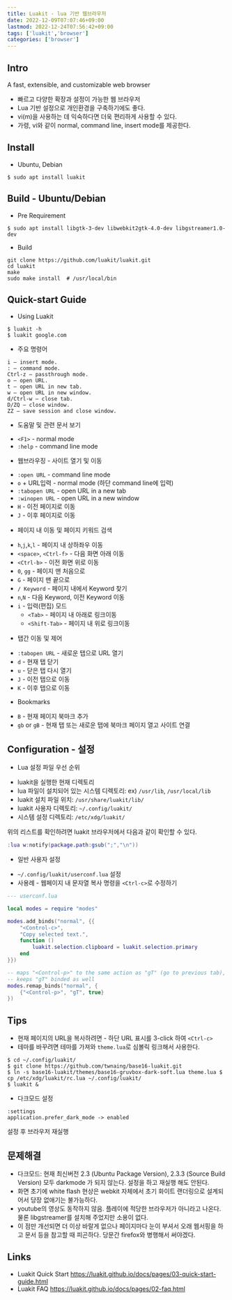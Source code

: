 ```yaml
---
title: Luakit - lua 기반 웹브라우저
date: 2022-12-09T07:07:46+09:00
lastmod: 2022-12-24T07:56:42+09:00
tags: ['luakit','browser']
categories: ['browser']
---
```


## Intro

A fast, extensible, and customizable web browser
* 빠르고 다양한 확장과 설정이 가능한 웹 브라우저
* Lua 기반 설정으로 개인환경을 구축하기에도 좋다.
* vi(m)을 사용하는 데 익숙하다면 더욱 편리하게 사용할 수 있다.
* 가령, vi와 같이 normal, command line, insert mode를 제공한다.

## Install
* Ubuntu, Debian
```console
$ sudo apt install luakit
```

## Build - Ubuntu/Debian
  
* Pre Requirement
```console
$ sudo apt install libgtk-3-dev libwebkit2gtk-4.0-dev libgstreamer1.0-dev
```

* Build
```console
git clone https://github.com/luakit/luakit.git
cd luakit
make
sudo make install  # /usr/local/bin
```

## Quick-start Guide

* Using Luakit
```console
$ luakit -h
$ luakit google.com
```

* 주요 명령어
```
i — insert mode.
: — command mode.
Ctrl-z — passthrough mode.
o — open URL.
t — open URL in new tab.
w — open URL in new window.
d/Ctrl-w — close tab.
D/ZQ — close window.
ZZ — save session and close window.
```

* 도움말 및 관련 문서 보기
- `<F1>` - normal mode
- `:help` - command line mode

* 웹브라우징 - 사이트 열기 및 이동
- `:open URL` - command line mode
- `o` + URL입력 - normal mode (하단 command line에 입력)
- `:tabopen URL` - open URL in a new tab
- `:winopen URL` - open URL in a new window
- `H` - 이전 페이지로 이동
- `J` - 이후 페이지로 이동

* 페이지 내 이동 및 페이지 키워드 검색
- `h`,`j`,`k`,`l` - 페이지 내 상하좌우 이동
- `<space>`, `<Ctrl-f>` - 다음 화면 아래 이동
- `<Ctrl-b>` - 이전 화면 위로 이동
- `0`, `gg` - 페이지 맨 처음으로
- `G` - 페이지 맨 끝으로
- `/ Keyword` - 페이지 내에서 Keyword 찾기
- `n`,`N` - 다음 Keyword, 이전 Keyword 이동
- `i` - 입력(편집) 모드
  - `<Tab>` - 페이지 내 아래로 링크이동
  - `<Shift-Tab>` - 페이지 내 위로 링크이동

* 탭간 이동 및 제어
- `:tabopen URL` - 새로운 탭으로 URL 열기
- `d` - 현재 탭 닫기
- `u` - 닫은 탭 다시 열기
- `J` - 이전 탭으로 이동
- `K` - 이후 탭으로 이동

* Bookmarks
- `B` - 현재 페이지 북마크 추가
- `gb` or `gB` - 현재 탭 또는 새로운 탭에 북마크 페이지 열고 사이트 연결

## Configuration - 설정

* Lua 설정 파일 우선 순위
- luakit을 실행한 현재 디렉토리
- lua 파일이 설치되어 있는 시스템 디렉토리: ex) `/usr/lib`, `/usr/local/lib`
- luakit 설치 파일 위치: `/usr/share/luakit/lib/`
- luakit 사용자 디렉토리: `~/.config/luakit/`
- 시스템 설정 디렉토리: `/etc/xdg/luakit/`

위의 리스트를 확인하려면 luakit 브라우저에서 다음과 같이 확인할 수 있다.
```lua
:lua w:notify(package.path:gsub(";","\n"))
```

* 일반 사용자 설정
- `~/.config/luakit/userconf.lua` 설정
- 사용례 - 웹페이지 내 문자열 복사 명령을 `<Ctrl-c>`로 수정하기

```lua
--- userconf.lua

local modes = require "modes"

modes.add_binds("normal", {{
    "<Control-c>",
    "Copy selected text.",
    function ()
        luakit.selection.clipboard = luakit.selection.primary
    end
}})

-- maps "<Control-p>" to the same action as "gT" (go to previous tab), and
-- keeps "gT" binded as well
modes.remap_binds("normal", {
    {"<Control-p>", "gT", true}
})
```

## Tips
* 현재 페이지의 URL을 복사하려면 - 하단 URL 표시를 3-click 하여 `<Ctrl-c>`
* 테마를 바꾸려면 테마를 가져와 `theme.lua`로 심볼릭 링크해서 사용한다.
```
$ cd ~/.config/luakit/
$ git clone https://github.com/twnaing/base16-luakit.git
$ ln -s base16-luakit/themes/base16-gruvbox-dark-soft.lua theme.lua $ cp /etc/xdg/luakit/rc.lua ~/.config/luakit/
$ luakit &
```

* 다크모드 설정
```
:settings
application.prefer_dark_mode -> enabled
```
설정 후 브라우저 재실행

## 문제해결
* 다크모드: 현재 최신버전 2.3 (Ubuntu Package Version), 2.3.3 (Source Build Version) 모두 darkmode 가 되지 않는다. 설정을 하고 재실행 해도 안된다.
* 화면 초기에 white flash 현상은 webkit 자체에서 초기 화이트 랜더링으로 설계되어서 당장 없애기는 불가능하다. 
* youtube의 영상도 동작하지 않음. 플레이에 적당한 브라우저가 아니라고 나온다. 물론 libgstreamer를 설치해 주었지만 소용이 없다.
* 이 점만 개선되면 더 이상 바랄게 없으나 페이지마다 눈이 부셔서 오래 웹서핑을 하고 문서 등을 참고할 때 피곤하다. 당문간 firefox와 병행해서 써야겠다.

## Links
* Luakit Quick Start <https://luakit.github.io/docs/pages/03-quick-start-guide.html>
* Luakit FAQ <https://luakit.github.io/docs/pages/02-faq.html>
